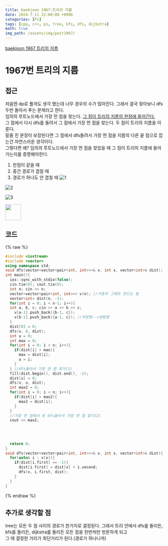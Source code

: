 ```yaml
---
title: baekjoon 1967:트리의 지름
date: 2024-7-11 22:00:00 +0900
categories: [Ps]
tags: [cpp, c++, ps, tree, bfs, dfs, dijkstra]
math: true
img_path: /assets/img/post1967/
---
```


[baekjoon 1967 트리의 지름](https://www.acmicpc.net/problem/1967)

# 1967번 트리의 지름

## 접근
처음엔 dp로 풀까도 생각 했는데 너무 경우의 수가 많아진다. 그래서 결국 찾아보니 dfs두번 돌아서 푸는 문제라고 한다.  
임의의 루트노드에서 가장 먼 점을 찾는다. <u>그 점이 트리의 지름의 한점에 들어간다.</u>  
그 점에서 다시 dfs를 돌려서 그 점에서 가장 먼 점을 찾는다. 두 점이 트리의 지름을 이룬다.  
밑줄 친 문장이 보장된다면 그 점에서 dfs돌려서 가장 먼 점을 지름의 다른 끝 점으로 잡는건 자연스러운 생각이다.  
그렇다면 왜? 임의의 루트노드에서 가장 먼 점을 찾았을 때 그 점이 트리의 지름에 들어가는지를 증명해야한다. 
1. 한점이 같을 때
2. 중간 경로가 겹칠 때
3. 경로가 하나도 안 겹칠 때
![1](IMG_0167.jpeg)  

![2](IMG_0168.jpeg)  

![3](IMG_0169.jpeg)  

<img src="IMG_0167.jpeg" width="50" />

## 코드
{% raw %}
```cpp
#include <iostream>
#include <vector>
using namespace std;
void dfs(vector<vector<pair<int, int>>>& v, int x, vector<int>& dist);
int main(){
  ios::sync_with_stdio(false);
  cin.tie(0); cout.tie(0);
  int n; cin >> n;
  vector<vector<pair<int, int>>> v(n); //가중치 그래프 만드는 법
  vector<int> dist(n, -1); 
  for(int i = 0; i < n-1; i++){
  int a, b, c; cin >> a >> b >> c;
    v[a-1].push_back({b-1, c});
    v[b-1].push_back({a-1, c}); //무방향-->양방향
  }
  dist[0] = 0;
  dfs(v, 0, dist);
  int u = 0;
  int max = 0;
  for(int i = 0; i < n; i++){
    if(dist[i] > max){
      max = dist[i];
      u = i;
    }
  } //dfs돌아서 가장 먼 점 찾기(1)
  fill(dist.begin(), dist.end(), -1);
  dist[u] = 0;
  dfs(v, u, dist);
  int max2 = 0;
  for(int i = 0; i < n; i++){
    if(dist[i] > max2){
      max2 = dist[i];
    }
  }
  //가장 먼 점에서 또 dfs돌아서 가장 먼 점 찾기(2)
  cout << max2;
  
  
  
  
  return 0;
}
void dfs(vector<vector<pair<int, int>>>& v, int x, vector<int>& dist){
  for(auto& i : v[x]){
    if(dist[i.first] == -1){
      dist[i.first] = dist[x] + i.second;    
      dfs(v, i.first, dist);
    }
  }
}
```
{% endraw %}
 

## 추가로 생각할 점
tree는 모든 두 점 사이의 경로가 한가지로 결정된다. 그래서 트리 안에서 dfs를 돌리든, bfs를 돌리든, dijkstra를 돌리든 모든 점을 한번씩만 방문하게 되고  
그 때 결정한 거리가 최단거리가 된다.(경로가 하나니까)

